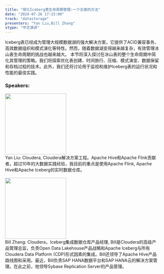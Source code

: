 ```yaml
---
title: "简化Iceberg表生命周期管理:一个全面的方法"
date: "2024-07-26 17:15:00" 
track: "datastorage"
presenters: "Yan Liu,Bill Zhang"
stype: "中文演讲"
---
```

Iceberg表已经成为管理大规模数据湖的强大解决方案，它提供了ACID兼容事务、高效数据组织和模式演化等特性。然而，随着数据湖变得越来越复杂，有效管理冰山表生命周期的挑战也越来越大。
本节将深入探讨在冰山表的整个生命周期中简化其管理的策略。我们将探索优化表创建、时间旅行、压缩、模式演变、数据保留和存档过程的技术。此外，我们还将讨论用于监视和维护Iceberg表的运行状况和性能的最佳实践。
 ### Speakers: 
 <img src="https://sessionize.com/image/7f2b-400o400o1-nuJLtj28mqNhmWTXfrjWMp.jpg" width="200" /><br>Yan Liu: Cloudera, Cloudera解决方案工程。Apache Hive和Apache Flink贡献者。超过10年的大数据实践经验，我目前的重点是使用Apache Flink, Apache Hive和Apache Iceberg的实时数据仓库。
 <br><br><img src="https://sessionize.com/image/e28e-400o400o1-3b8FgBdqvgtKZzMoE9etw3.jpg" width="200" /><br>Bill Zhang: Cloudera，Iceberg集成数据仓库产品经理, Bill是Cloudera的高级产品管理总监，负责Open Data Lakehouse产品战略和Apache Iceberg与所有Cloudera Data Platform (CDP)形式因素的集成。Bill还领导了Apache Hive产品路线图和采用。最近，Bill负责SAP HANA数据平台和SAP HANA云的解决方案管理。在此之前，他领导Sybase Replication Server的产品管理。
 <br><br>
